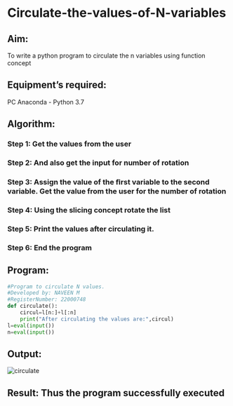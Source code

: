 # Circulate-the-values-of-N-variables
## Aim:
To write a python program to circulate the n variables using function concept
## Equipment’s required:
PC
Anaconda - Python 3.7
## Algorithm: 
### Step 1: Get the values from the user
### Step 2: And also get the input for number of rotation 
### Step 3: Assign the value of the ﬁrst variable to the second variable. Get the value from the user for the number of rotation
### Step 4: Using the slicing concept rotate the list
### Step 5: Print the values after circulating it.
### Step 6: End the program
## Program:
```python 
#Program to circulate N values.
#Developed by: NAVEEN M
#RegisterNumber: 22000748
def circulate():
    circul=l[n:]+l[:n]
    print("After circulating the values are:",circul)
l=eval(input())
n=eval(input())
```
## Output:
![circulate](https://user-images.githubusercontent.com/117974950/210137899-30cd3d61-f33e-493d-bf3a-39dcec58e666.png)
## Result: Thus the program successfully executed
